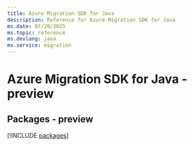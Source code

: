 ```yaml
---
title: Azure Migration SDK for Java
description: Reference for Azure Migration SDK for Java
ms.date: 07/29/2025
ms.topic: reference
ms.devlang: java
ms.service: migration
---
```

# Azure Migration SDK for Java - preview
## Packages - preview
[!INCLUDE [packages](migration-index.md)]